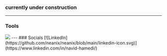 
### currently under construction
---
### Tools
<img src="https://cdn.jsdelivr.net/gh/devicons/devicon/icons/linux/linux-plain.svg" />
---
### Socials
 [![LinkedIn](https://github.com/neanix/neanix/blob/main/linkedin-icon.svg)](https://www.linkedin.com/in/navid-hamedi/)
